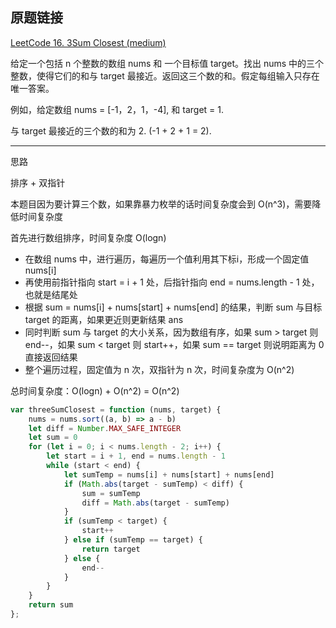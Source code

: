 ## 原题链接

[LeetCode 16. 3Sum Closest (medium)](https://leetcode-cn.com/problems/3sum-closest/)

给定一个包括 n 个整数的数组 nums 和 一个目标值 target。找出 nums 中的三个整数，使得它们的和与 target 最接近。返回这三个数的和。假定每组输入只存在唯一答案。

例如，给定数组 nums = [-1，2，1，-4], 和 target = 1.

与 target 最接近的三个数的和为 2. (-1 + 2 + 1 = 2).

----

思路

排序 + 双指针

本题目因为要计算三个数，如果靠暴力枚举的话时间复杂度会到 O(n^3)，需要降低时间复杂度

首先进行数组排序，时间复杂度 O(logn)

- 在数组 nums 中，进行遍历，每遍历一个值利用其下标i，形成一个固定值 nums[i]
- 再使用前指针指向 start = i + 1 处，后指针指向 end = nums.length - 1 处，也就是结尾处
- 根据 sum = nums[i] + nums[start] + nums[end] 的结果，判断 sum 与目标 target 的距离，如果更近则更新结果 ans
- 同时判断 sum 与 target 的大小关系，因为数组有序，如果 sum > target 则 end--，如果 sum < target 则 start++，如果 sum == target 则说明距离为 0 直接返回结果
- 整个遍历过程，固定值为 n 次，双指针为 n 次，时间复杂度为 O(n^2)

总时间复杂度：O(logn) + O(n^2) = O(n^2)

```javascript
var threeSumClosest = function (nums, target) {
    nums = nums.sort((a, b) => a - b)
    let diff = Number.MAX_SAFE_INTEGER
    let sum = 0
    for (let i = 0; i < nums.length - 2; i++) {
        let start = i + 1, end = nums.length - 1
        while (start < end) {
            let sumTemp = nums[i] + nums[start] + nums[end]
            if (Math.abs(target - sumTemp) < diff) {
                sum = sumTemp
                diff = Math.abs(target - sumTemp)
            }
            if (sumTemp < target) {
                start++
            } else if (sumTemp == target) {
                return target
            } else {
                end--
            }
        }
    }
    return sum
};
```
